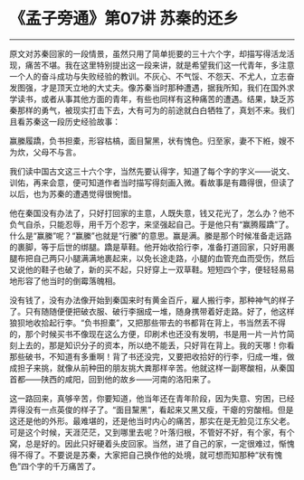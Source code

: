 # 《孟子旁通》第07讲 苏秦的还乡

------

原文对苏秦回家的一段情景，虽然只用了简单扼要的三十六个字，却描写得活龙活现，痛苦不堪。我在这里特别提出这一段来讲，就是希望我们这一代青年，多注意一个人的奋斗成功与失败经验的教训。不灰心、不气馁、不怨天、不尤人，立志奋发图强，才是顶天立地的大丈夫。像苏秦当时那种遭遇，据我所知，我们在国外求学读书，或者从事其他方面的青年，有些也同样有这种痛苦的遭遇。结果，缺乏苏秦那样的勇气，被现实打击下去，大有可为的前途就白白牺牲了，真划不来。我们且看苏秦这一段历史经验故事：

赢縢履蹻，负书担橐，形容枯槁，面目黧黑，状有愧色。归至家，妻不下絍，嫂不为炊，父母不与言。

我们读中国古文这三十六个字，当然先要认得字，知道了每个字的字义——说文、训佑，再来会意，便可知道作者当时描写得刻画入微。看故事是有趣得很，但读了以后，也为苏秦的遭遇觉得很惋惜。

他在秦国没有办法了，只好打回家的主意，人既失意，钱又花光了，怎么办？他不负气自杀，只能忍辱，用千万个忍字，来坚强起自己。于是他只有“赢腾履蹻”了。什么是“赢縢”呢？“赢縢”也就是“行縢”的意思。赢是满。縢是那个时候准备走远路的裹脚，等于后世的绑腿。蹻是草鞋。他开始收拾行李，准备打道回家，只好用裹腿布把自己两只小腿满满地裹起来，以免长途走路，小腿的血管充血而受伤，然后又说他的鞋子也破了，新的买不起，只好穿上一双草鞋。短短四个字，便轻轻易易地形容了他当时的倒霉落魄相。

没有钱了，没有办法像开始到秦国来时有黄金百斤，雇人搬行李，那种神气的样子了。只有随随便便把破衣服、破行李捆成一堆，随身携带着好走路。好了，他这样狼狈地收拾起行李。“负书担橐”，又把那些带去的书都背在背上，书当然丢不得的，那个时候买书不像现在这么方便，印刷术也还没有发明，书是用一片一片竹简刻上去的，那是知识分子的资本，所以绝不能丢，只好背在背上。我的天哪！你看那些破书，不知道有多重啊！背了书还没完，又要把收拾好的行李，归成一堆，做成担子来挑，就像从前种田的朋友挑大粪那样辛苦。他就这样一副寒酸相，从秦国首都——陕西的咸阳，回到他的故乡——河南的洛阳来了。

这一路回来，真够辛苦，你要知道，他当年还在青年阶段，因为失意、穷困，已经弄得没有一点英俊的样子了。“面目黧黑”，看起来又黑又瘦，干瘪的穷酸相。但是这还是他的外形。最难堪的，还是他当时内心的痛苦，那实在是无脸见江东父老。可是这个时候，天涯茫茫，又到哪里去呢？叶落归根，不管好不好，有个家，有个窝，总是好的。因此只好硬着头皮回家。当然，进了自己的家，一定很难过，惭愧得不得了。不要说是苏秦，大家把自己换作他的处境，就可想而知那种“状有愧色”四个字的千万痛苦了。

